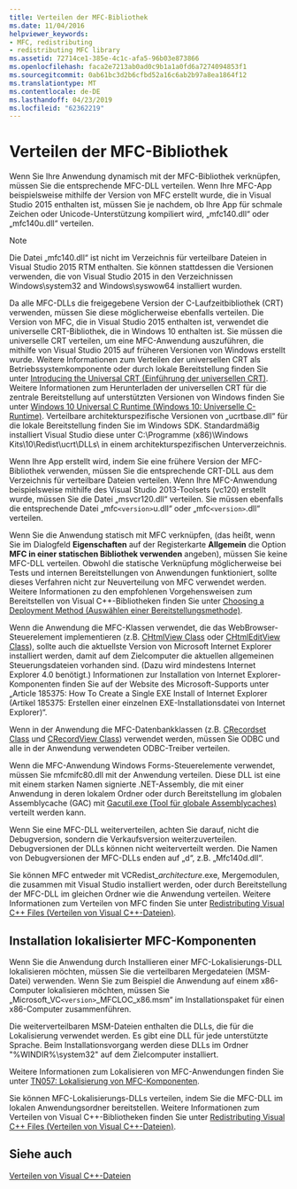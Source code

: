 ```yaml
---
title: Verteilen der MFC-Bibliothek
ms.date: 11/04/2016
helpviewer_keywords:
- MFC, redistributing
- redistributing MFC library
ms.assetid: 72714ce1-385e-4c1c-afa5-96b03e873866
ms.openlocfilehash: faca2e7213ab0ad0c9b1a1a0fd6a7274094853f1
ms.sourcegitcommit: 0ab61bc3d2b6cfbd52a16c6ab2b97a8ea1864f12
ms.translationtype: MT
ms.contentlocale: de-DE
ms.lasthandoff: 04/23/2019
ms.locfileid: "62362219"
---
```

# <a name="redistributing-the-mfc-library"></a>Verteilen der MFC-Bibliothek

Wenn Sie Ihre Anwendung dynamisch mit der MFC-Bibliothek verknüpfen, müssen Sie die entsprechende MFC-DLL verteilen. Wenn Ihre MFC-App beispielsweise mithilfe der Version von MFC erstellt wurde, die in Visual Studio 2015 enthalten ist, müssen Sie je nachdem, ob Ihre App für schmale Zeichen oder Unicode-Unterstützung kompiliert wird, „mfc140.dll“ oder „mfc140u.dll“ verteilen.

> [!NOTE]
>  Die Datei „mfc140.dll“ ist nicht im Verzeichnis für verteilbare Dateien in Visual Studio 2015 RTM enthalten. Sie können stattdessen die Versionen verwenden, die von Visual Studio 2015 in den Verzeichnissen Windows\system32 and Windows\syswow64 installiert wurden.

Da alle MFC-DLLs die freigegebene Version der C-Laufzeitbibliothek (CRT) verwenden, müssen Sie diese möglicherweise ebenfalls verteilen. Die Version von MFC, die in Visual Studio 2015 enthalten ist, verwendet die universelle CRT-Bibliothek, die in Windows 10 enthalten ist. Sie müssen die universelle CRT verteilen, um eine MFC-Anwendung auszuführen, die mithilfe von Visual Studio 2015 auf früheren Versionen von Windows erstellt wurde. Weitere Informationen zum Verteilen der universellen CRT als Betriebssystemkomponente oder durch lokale Bereitstellung finden Sie unter [Introducing the Universal CRT (Einführung der universellen CRT)](https://devblogs.microsoft.com/cppblog/introducing-the-universal-crt/). Weitere Informationen zum Herunterladen der universellen CRT für die zentrale Bereitstellung auf unterstützten Versionen von Windows finden Sie unter [Windows 10 Universal C Runtime (Windows 10: Universelle C-Runtime)](https://www.microsoft.com/en-us/download/details.aspx?id=48234). Verteilbare architekturspezifische Versionen von „ucrtbase.dll“ für die lokale Bereitstellung finden Sie im Windows SDK. Standardmäßig installiert Visual Studio diese unter C:\Programme (x86)\Windows Kits\10\Redist\ucrt\DLLs\ in einem architekturspezifischen Unterverzeichnis.

Wenn Ihre App erstellt wird, indem Sie eine frühere Version der MFC-Bibliothek verwenden, müssen Sie die entsprechende CRT-DLL aus dem Verzeichnis für verteilbare Dateien verteilen. Wenn Ihre MFC-Anwendung beispielsweise mithilfe des Visual Studio 2013-Toolsets (vc120) erstellt wurde, müssen Sie die Datei „msvcr120.dll“ verteilen. Sie müssen ebenfalls die entsprechende Datei „mfc`<version>`u.dll“ oder „mfc`<version>`.dll“ verteilen.

Wenn Sie die Anwendung statisch mit MFC verknüpfen, (das heißt, wenn Sie im Dialogfeld **Eigenschaften** auf der Registerkarte **Allgemein** die Option **MFC in einer statischen Bibliothek verwenden** angeben), müssen Sie keine MFC-DLL verteilen. Obwohl die statische Verknüpfung möglicherweise bei Tests und internen Bereitstellungen von Anwendungen funktioniert, sollte dieses Verfahren nicht zur Neuverteilung von MFC verwendet werden. Weitere Informationen zu den empfohlenen Vorgehensweisen zum Bereitstellen von Visual C++-Bibliotheken finden Sie unter [Choosing a Deployment Method (Auswählen einer Bereitstellungsmethode)](choosing-a-deployment-method.md).

Wenn die Anwendung die MFC-Klassen verwendet, die das WebBrowser-Steuerelement implementieren (z.B. [CHtmlView Class](../mfc/reference/chtmlview-class.md) oder [CHtmlEditView Class](../mfc/reference/chtmleditview-class.md)), sollte auch die aktuellste Version von Microsoft Internet Explorer installiert werden, damit auf dem Zielcomputer die aktuellen allgemeinen Steuerungsdateien vorhanden sind. (Dazu wird mindestens Internet Explorer 4.0 benötigt.) Informationen zur Installation von Internet Explorer-Komponenten finden Sie auf der Website des Microsoft-Supports unter „Article 185375: How To Create a Single EXE Install of Internet Explorer (Artikel 185375: Erstellen einer einzelnen EXE-Installationsdatei von Internet Explorer)“.

Wenn in der Anwendung die MFC-Datenbankklassen (z.B. [CRecordset Class](../mfc/reference/crecordset-class.md) und [CRecordView Class](../mfc/reference/crecordview-class.md)) verwendet werden, müssen Sie ODBC und alle in der Anwendung verwendeten ODBC-Treiber verteilen.

Wenn die MFC-Anwendung Windows Forms-Steuerelemente verwendet, müssen Sie mfcmifc80.dll mit der Anwendung verteilen. Diese DLL ist eine mit einem starken Namen signierte .NET-Assembly, die mit einer Anwendung in deren lokalem Ordner oder durch Bereitstellung im globalen Assemblycache (GAC) mit [Gacutil.exe (Tool für globale Assemblycaches)](/dotnet/framework/tools/gacutil-exe-gac-tool) verteilt werden kann.

Wenn Sie eine MFC-DLL weiterverteilen, achten Sie darauf, nicht die Debugversion, sondern die Verkaufsversion weiterzuverteilen. Debugversionen der DLLs können nicht weiterverteilt werden. Die Namen von Debugversionen der MFC-DLLs enden auf „d“, z.B. „Mfc140d.dll“.

Sie können MFC entweder mit VCRedist_*architecture*.exe, Mergemodulen, die zusammen mit Visual Studio installiert werden, oder durch Bereitstellung der MFC-DLL im gleichen Ordner wie die Anwendung verteilen. Weitere Informationen zum Verteilen von MFC finden Sie unter [Redistributing Visual C++ Files (Verteilen von Visual C++-Dateien)](redistributing-visual-cpp-files.md).

## <a name="installation-of-localized-mfc-components"></a>Installation lokalisierter MFC-Komponenten

Wenn Sie die Anwendung durch Installieren einer MFC-Lokalisierungs-DLL lokalisieren möchten, müssen Sie die verteilbaren Mergedateien (MSM-Datei) verwenden. Wenn Sie zum Beispiel die Anwendung auf einem x86-Computer lokalisieren möchten, müssen Sie „Microsoft_VC`<version>`_MFCLOC_x86.msm“ im Installationspaket für einen x86-Computer zusammenführen.

Die weiterverteilbaren MSM-Dateien enthalten die DLLs, die für die Lokalisierung verwendet werden. Es gibt eine DLL für jede unterstützte Sprache. Beim Installationsvorgang werden diese DLLs im Ordner "%WINDIR%\system32\" auf dem Zielcomputer installiert.

Weitere Informationen zum Lokalisieren von MFC-Anwendungen finden Sie unter [TN057: Lokalisierung von MFC-Komponenten](../mfc/tn057-localization-of-mfc-components.md).

Sie können MFC-Lokalisierungs-DLLs verteilen, indem Sie die MFC-DLL im lokalen Anwendungsordner bereitstellen. Weitere Informationen zum Verteilen von Visual C++-Bibliotheken finden Sie unter [Redistributing Visual C++ Files (Verteilen von Visual C++-Dateien)](redistributing-visual-cpp-files.md).

## <a name="see-also"></a>Siehe auch

[Verteilen von Visual C++-Dateien](redistributing-visual-cpp-files.md)
